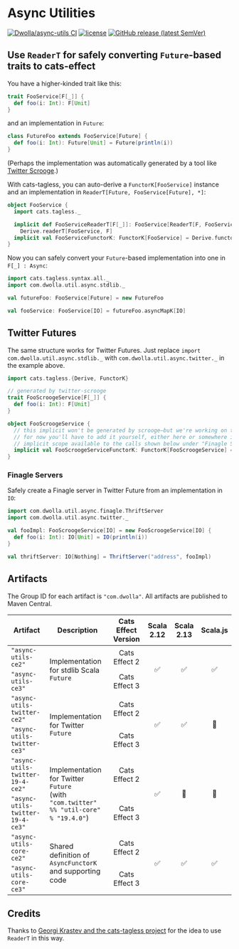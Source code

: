 # Async Utilities

[![Dwolla/async-utils CI](https://github.com/Dwolla/async-utils/actions/workflows/ci.yml/badge.svg)](https://github.com/Dwolla/async-utils/actions)
[![license](https://img.shields.io/github/license/Dwolla/async-utils.svg)](https://github.com/Dwolla/async-utils/blob/main/LICENSE.txt)
[![GitHub release (latest SemVer)](https://img.shields.io/github/v/release/dwolla/async-utils)](https://github.com/Dwolla/async-utils/releases)

## Use `ReaderT` for safely converting `Future`-based traits to cats-effect

You have a higher-kinded trait like this:

```scala
trait FooService[F[_]] {
  def foo(i: Int): F[Unit]
}
```

and an implementation in `Future`:

```scala
class FutureFoo extends FooService[Future] {
  def foo(i: Int): Future[Unit] = Future(println(i))
}
```

(Perhaps the implementation was automatically generated by a tool like [Twitter Scrooge](https://github.com/twitter/scrooge).)

With cats-tagless, you can auto-derive a `FunctorK[FooService]` instance and an implementation in `ReaderT[Future, FooService[Future], *]`:

```scala
object FooService {
  import cats.tagless._

  implicit def FooServiceReaderT[F[_]]: FooService[ReaderT[F, FooService[F], *]] = 
    Derive.readerT[FooService, F]
  implicit val FooServiceFunctorK: FunctorK[FooService] = Derive.functorK
}
```

Now you can safely convert your `Future`-based implementation into one in `F[_] : Async`:

```scala
import cats.tagless.syntax.all._
import com.dwolla.util.async.stdlib._

val futureFoo: FooService[Future] = new FutureFoo

val fooService: FooService[IO] = futureFoo.asyncMapK[IO]
```

## Twitter Futures

The same structure works for Twitter Futures. Just replace `import com.dwolla.util.async.stdlib._` with `com.dwolla.util.async.twitter._` in the example above.

```scala
import cats.tagless.{Derive, FunctorK}

// generated by twitter-scrooge
trait FooScroogeService[F[_]] {
  def foo(i: Int): F[Unit]
}

object FooScroogeService {
  // this implicit won't be generated by scrooge—but we're working on that!
  // for now you'll have to add it yourself, either here or somewhere in the 
  // implicit scope available to the calls shown below under "Finagle Servers"
  implicit val FooScroogeServiceFunctorK: FunctorK[FooScroogeService] = Derive.functorK[FooScroogeService]
}
```

### Finagle Servers

Safely create a Finagle server in Twitter Future from an implementation in `IO`:

```scala
import com.dwolla.util.async.finagle.ThriftServer
import com.dwolla.util.async.twitter._

val fooImpl: FooScroogeService[IO] = new FooScroogeService[IO] {
  def foo(i: Int): IO[Unit] = IO(println(i))
}

val thriftServer: IO[Nothing] = ThriftServer("address", fooImpl)
```

## Artifacts

The Group ID for each artifact is `"com.dwolla"`. All artifacts are published to Maven Central.

<table>
<thead>
<tr>
<th>Artifact</th>
<th>Description</th>
<th align="center">Cats Effect Version</th>
<th align="center">Scala 2.12</th>
<th align="center">Scala 2.13</th>
<th align="center">Scala.js</th>
</tr>
</thead>
<tbody>
<tr>
<td><code>"async-utils-ce2"</code></td>
<td rowspan="2">Implementation for stdlib Scala <code>Future</code></td>
<td align="center">Cats Effect 2</td>
<td align="center" rowspan="2"><g-emoji class="g-emoji" alias="white_check_mark" fallback-src="https://github.githubassets.com/images/icons/emoji/unicode/2705.png">✅</g-emoji></td>
<td align="center" rowspan="2"><g-emoji class="g-emoji" alias="white_check_mark" fallback-src="https://github.githubassets.com/images/icons/emoji/unicode/2705.png">✅</g-emoji></td>
<td align="center" rowspan="2"><g-emoji class="g-emoji" alias="white_check_mark" fallback-src="https://github.githubassets.com/images/icons/emoji/unicode/2705.png">✅</g-emoji></td>
</tr>
<tr>
<td><code>"async-utils-ce3"</code></td>
<td align="center">Cats Effect 3</td>
</tr>
<tr>
<td><code>"async-utils-twitter-ce2"</code></td>
<td rowspan="2">Implementation for Twitter <code>Future</code></td>
<td align="center">Cats Effect 2</td>
<td align="center" rowspan="2"><g-emoji class="g-emoji" alias="white_check_mark" fallback-src="https://github.githubassets.com/images/icons/emoji/unicode/2705.png">✅</g-emoji></td>
<td align="center" rowspan="2"><g-emoji class="g-emoji" alias="white_check_mark" fallback-src="https://github.githubassets.com/images/icons/emoji/unicode/2705.png">✅</g-emoji></td>
<td align="center" rowspan="2"><g-emoji class="g-emoji" alias="no_entry_sign" fallback-src="https://github.githubassets.com/images/icons/emoji/unicode/1f6ab.png">🚫</g-emoji></td>
</tr>
<tr>
<td><code>"async-utils-twitter-ce3"</code></td>
<td align="center">Cats Effect 3</td>
</tr>
<tr>
<td><code>"async-utils-twitter-19-4-ce2"</code></td>
<td rowspan="2">Implementation for Twitter <code>Future</code><br>(with <code>"com.twitter" %% "util-core" % "19.4.0"</code>)</td>
<td align="center">Cats Effect 2</td>
<td align="center" rowspan="2"><g-emoji class="g-emoji" alias="white_check_mark" fallback-src="https://github.githubassets.com/images/icons/emoji/unicode/2705.png">✅</g-emoji></td>
<td align="center" rowspan="2"><g-emoji class="g-emoji" alias="no_entry_sign" fallback-src="https://github.githubassets.com/images/icons/emoji/unicode/1f6ab.png">🚫</g-emoji></td>
<td align="center" rowspan="2"><g-emoji class="g-emoji" alias="no_entry_sign" fallback-src="https://github.githubassets.com/images/icons/emoji/unicode/1f6ab.png">🚫</g-emoji></td>
</tr>
<tr>
<td><code>"async-utils-twitter-19-4-ce3"</code></td>
<td align="center">Cats Effect 3</td>
</tr>
<tr>
<td><code>"async-utils-core-ce2"</code></td>
<td rowspan="2">Shared definition of <code>AsyncFunctorK</code> and supporting code</td>
<td align="center">Cats Effect 2</td>
<td align="center" rowspan="2"><g-emoji class="g-emoji" alias="white_check_mark" fallback-src="https://github.githubassets.com/images/icons/emoji/unicode/2705.png">✅</g-emoji></td>
<td align="center" rowspan="2"><g-emoji class="g-emoji" alias="white_check_mark" fallback-src="https://github.githubassets.com/images/icons/emoji/unicode/2705.png">✅</g-emoji></td>
<td align="center" rowspan="2"><g-emoji class="g-emoji" alias="white_check_mark" fallback-src="https://github.githubassets.com/images/icons/emoji/unicode/2705.png">✅</g-emoji></td>
</tr>
<tr>
<td><code>"async-utils-core-ce3"</code></td>
<td align="center">Cats Effect 3</td>
</tr>
</tbody>
</table>

## Credits

Thanks to [Georgi Krastev and the cats-tagless project](https://github.com/typelevel/cats-tagless/pull/250/files) for the idea to use `ReaderT` in this way.
